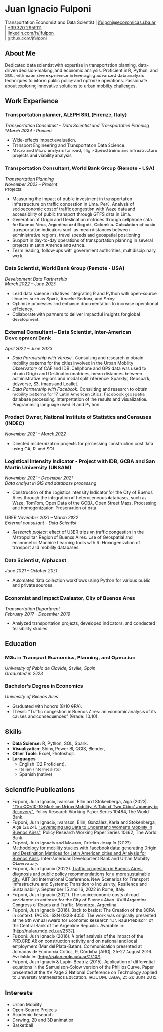 # Juan Ignacio Fulponi
Transportation Economist and Data Scientist 
| [jfulponi@economicas.uba.ar](mailto:jfulponi@economicas.uba.ar)  
| [+39 320 2959111](tel:+393202959111)  
| [linkedin.com/in/jfulponi](https://www.linkedin.com/in/jfulponi)  
| [github.com/jfulponi](https://github.com/jfulponii)  

## About Me
Dedicated data scientist with expertise in transportation planning, data-driven decision-making, and economic analysis. Proficient in R, Python, and SQL, with extensive experience in leveraging advanced data analysis techniques to inform public policy and optimize operations. Passionate about exploring innovative solutions to urban mobility challenges.

## Work Experience

### Transportation planner, ALEPH SRL (Firenze, Italy)
*Transportation Consultant – Data Scientist and Transportation Planning*
**March 2024 - Present*
- Wide-effects impact evaluation.
- Transport Engineering and Transportation Data Science.
- Macro and Micro analysis for road, High-Speed trains and infrastructure projects and viability analysis.


### Transportation Consultant, World Bank Group (Remote - USA)  
*Transportation Planning*  
*November 2022 – Present*  
Projects:
- Measuring the impact of public investment in transportation infrastructure on traffic congestion in Lima, Perú. Analysis of socioeconomic cost of traffic congestion with Waze data and accessibility of public transport through GTFS data in Lima.
- Generation of Origin and Destination matrices through cellphone data for Buenos Aires, Argentina and Bogotá, Colombia. Calculation of basic transportation indicators such as mean distances between administrative regions, travel speeds and geospatial positioning
- Support in day-to-day operations of transportation planning in several projects in Latin America and Africa.
- Team leading, follow-ups with government authorities, multidisciplinary work.

### Data Scientist, World Bank Group (Remote - USA)
*Development Data Partnership*  
*March 2022 – June 2023*  
- Lead data science initiatives integrating R and Python with open-source libraries such as Spark, Apache Sedona, and Shiny.  
- Optimize processes and enhance documentation to increase operational efficiency.  
- Collaborate with partners to deliver impactful insights for global development.

### External Consultant – Data Scientist, Inter-American Development Bank  
*April 2022 – June 2023*  
- *Data Partnership with Veraset*. Consulting and research to obtain mobility patterns for the cities involved in the Urban Mobility Observatory of CAF and IDB. Cellphone and GPS data was used to obtain Origin and Destination matrices, mean distances between administrative regions and modal split inference. Sparklyr, Geospark, tidyverse, S3, tmaps and Leaflet.
- *Data Partnership with Facebook*. Consulting and research to obtain mobility patterns for 17 Latin American cities. Facebook geospatial database processing. Interpretation of the results and visualization. Programming language used: R and Python.

### Product Owner, National Institute of Statistics and Censuses (INDEC)  
*November 2021 – March 2022*  
- Directed modernization projects for processing construction cost data using C#, R, and SQL.

### Logistical Intensity Indicator - Project with IDB, GCBA and San Martín University (UNSAM)
*November 2021 – December 2021*  
*Data analyst in GIS and database processing*
- Construction of the Logistics Intensity Indicator for the City of Buenos Aires through the integration of heterogeneous databases, such as Waze, TomTom, Open Data of the GCBA, Open Street Maps. Processing and homogenization. Presentation of data.

UBER
*November 2021 – March 2022*  
*External consultant - Data Scientist*
- *Research project*: effect of UBER trips on traffic congestion in the Metropolitan Region of Buenos Aires. Use of Geospatial and econometric Machine Learning tools with R. Homogenization of transport and mobility databases.

### Data Scientist, Alphacast  
*June 2021 – October 2021*  
- Automated data collection workflows using Python for various public and private sources.

### Economist and Impact Evaluator, City of Buenos Aires  
*Transportation Department*  
*February 2017 – December 2019*  
- Analyzed transportation projects, developed indicators, and conducted feasibility studies.

## Education

### MSc in Transport Economics, Planning, and Operation  
*University of Pablo de Olavide, Seville, Spain*  
*Graduated in 2023*  

### Bachelor’s Degree in Economics  
*University of Buenos Aires*  
- Graduated with honors (8/10 GPA).  
- Thesis: "Traffic congestion in Buenos Aires: an economic analysis of its causes and consequences" (Grade: 10/10).

## Skills
- **Data Science:** R, Python, SQL, Spark.  
- **Visualization:** Shiny, Power BI, QGIS, Blender, 
- **Other Tools:** Excel, Photoshop.  
- **Languages:**
  -  English (C2 Proficient).
  -  Italian (intermediate)
  -  Spanish (native)

## Scientific Publications
- Fulponi, Juan Ignacio, Ivarsson, Ellin and Stokenberga, Aiga (2023). ["The COVID-19 Mark on Urban Mobility: A Tale of Two Cities’ Journey to Recovery"](https://ideas.repec.org/p/wbk/wbrwps/10484.html), Policy Research Working Paper Series 10484, The World Bank.
- Fulponi, Juan Ignacio, Ivarsson, Ellin, González, Karla and Stokenberga, Aiga (2024). ["Leveraging Big Data to Understand Women’s Mobility in Buenos Aires"](https://ideas.repec.org/p/wbk/wbrwps/10662.html), Policy Research Working Paper Series 10662, The World Bank.
- Fulponi, Juan Ignacio and Moleres, Cristian Joaquín (2022). [Methodology for mobility studies with Facebook data: generating Origin and Destination Matrices for Latin American cities and Analysis for Buenos Aires](https://publications.iadb.org/es/metodologia-para-el-estudio-de-la-movilidad-con-datos-de-facebook-generacion-de-matrices-origen). Inter-American Development Bank and Urban Mobility Observatory. 
- Fulponi, Juan Ignacio (2022). [Traffic congestion in Buenos Aires: diagnosis and public policy recommendations for a more sustainable city](https://www.sciencedirect.com/science/article/pii/S2352146523001503). AIIT 3rd International Conference. New Scenarios for Transport Infrastructure and Systems: Transition to Inclusivity, Resilience and Sustainability. September 15 and 16, 2022 in Rome, Italy. 
- Fulponi, Juan Ignacio (2021). The socioeconomic costs of road accidents: an estimate for the City of Buenos Aires. XVIII Argentine Congress of Roads and Traffic. Mendoza, Argentina.
- Fulponi, Juan Ignacio (2016). Back to basics: The Creation of the BCRA in context. FACES. ISSN 0328-4050. The work was originally presented at the 9th Annual Award for Economic Research "Dr. Raúl Prebisch" of the Central Bank of the Argentine Republic. Available in: [http://nulan.mdp.edu.ar/2537].
- Fulponi, Juan Ignacio (2016). A brief analysis of the impact of the PRO.CRE.AR on construction activity and on national and local employment (Mar del Plata-Batán). Communication presented at Jornadas de Economía Crítica, 9, Córdoba [ARG], 25-27 August 2016. Available in: [http://nulan.mdp.edu.ar/2510/].
- Fulponi, Juan Ignacio & Lupín, Beatriz (2015). Application of differential equations in the Samuelson-Solow version of the Phillips Curve. Paper presented at the XV Page 3 National Conference on Technology applied to University Mathematics Education. IADCOM. CABA, 25-26 June 2015.

## Interests
- Urban Mobility  
- Open-Source Projects  
- Academic Research
- Drawing, 2D and 3D animation
- Basketball

